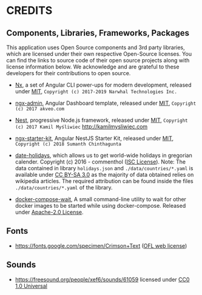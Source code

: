 # CREDITS

## Components, Libraries, Frameworks, Packages

This application uses Open Source components and 3rd party libraries, which are licensed under their own respective Open-Source licenses.
You can find the links to source code of their open source projects along with license information below.
We acknowledge and are grateful to these developers for their contributions to open source.

- [Nx](https://nx.dev), a set of Angular CLI power-ups for modern development, released under [MIT](https://github.com/nrwl/nx/blob/master/LICENSE), `Copyright (c) 2017-2019 Narwhal Technologies Inc.`

- [ngx-admin](https://github.com/akveo/ngx-admin), Angular Dashboard template, released under [MIT](https://github.com/akveo/ngx-admin/blob/master/LICENSE), `Copyright (c) 2017 akveo.com`

- [Nest](https://github.com/nestjs/nest), progressive Node.js framework, released under [MIT](https://github.com/nestjs/nest/blob/master/LICENSE), `Copyright (c) 2017 Kamil Myśliwiec` <http://kamilmysliwiec.com>

- [ngx-starter-kit](https://github.com/xmlking/ngx-starter-kit), Angular NestJS Starter Kit, released under [MIT](https://github.com/xmlking/ngx-starter-kit/blob/develop/LICENSE), `Copyright (c) 2018 Sumanth Chinthagunta`

- [date-holidays](https://github.com/commenthol/date-holidays), which allows us to get world-wide holidays in gregorian calender. Copyright (c) 2016 - commenthol ([ISC License](http://opensource.org/licenses/ISC)). Note: The data contained in library `holidays.json` and `./data/countries/*.yaml` is available under [CC BY-SA 3.0](http://creativecommons.org/licenses/by-sa/3.0/) as the majority of data obtained relies on wikipedia articles. The required attribution can be found inside the files `./data/countries/*.yaml` of the library.

- [docker-compose-wait](https://github.com/ufoscout/docker-compose-wait), A small command-line utility to wait for other docker images to be started while using docker-compose. Released under [Apache-2.0 License](https://github.com/ufoscout/docker-compose-wait/blob/master/LICENSE).

## Fonts

- https://fonts.google.com/specimen/Crimson+Text ([OFL web license](https://scripts.sil.org/cms/scripts/page.php?site_id=nrsi&id=OFL_web))

## Sounds

- https://freesound.org/people/xef6/sounds/61059 licensed under [CC0 1.0 Universal](https://creativecommons.org/publicdomain/zero/1.0)

